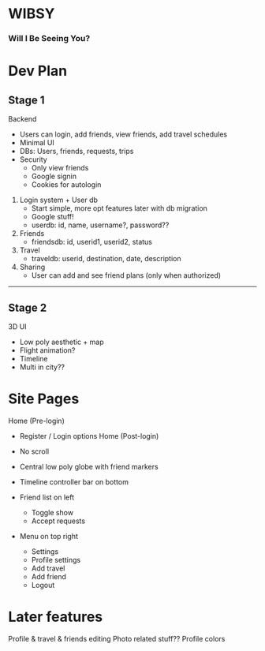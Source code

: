 # WIBSY
### Will I Be Seeing You?


# Dev Plan
## Stage 1
Backend
- Users can login, add friends, view friends, add travel schedules
- Minimal UI
- DBs: Users, friends, requests, trips
- Security
    - Only view friends
    - Google signin
    - Cookies for autologin


1. Login system + User db
    - Start simple, more opt features later with db migration
    - Google stuff!
    - userdb: id, name, username?, password??
2. Friends
    - friendsdb: id, userid1, userid2, status
3. Travel
    - traveldb: userid, destination, date, description 
4. Sharing
    - User can add and see friend plans (only when authorized)
--- 

## Stage 2
3D UI
- Low poly aesthetic + map
- Flight animation?
- Timeline
- Multi in city??

# Site Pages
Home (Pre-login)
- Register / Login options
Home (Post-login)
- No scroll
- Central low poly globe with friend markers
- Timeline controller bar on bottom
- Friend list on left
    - Toggle show
    - Accept requests

- Menu on top right
    - Settings
    - Profile settings
    - Add travel
    - Add friend
    - Logout

# Later features
Profile & travel & friends editing
Photo related stuff??
Profile colors 